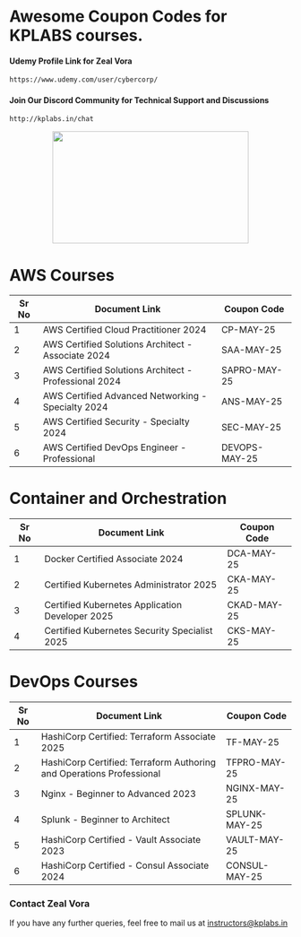 # Awesome Coupon Codes for KPLABS courses.

#### Udemy Profile Link for Zeal Vora

```sh
https://www.udemy.com/user/cybercorp/
```
#### Join Our Discord Community for Technical Support and Discussions

```sh
http://kplabs.in/chat
```
<p align="center">
  <img width="350" height="200" src="https://i.ibb.co/b3jFkkk/discord-terraform.png">
</p>


# AWS Courses 

| Sr No | Document Link | Coupon Code |
| ------ | ------ | ------ |
| 1 |AWS Certified Cloud Practitioner 2024 | CP-MAY-25 | 
| 2 |AWS Certified Solutions Architect - Associate  2024| SAA-MAY-25 |
| 3 |AWS Certified Solutions Architect - Professional 2024 | SAPRO-MAY-25 |
| 4 |AWS Certified Advanced Networking - Specialty 2024 | ANS-MAY-25 |
| 5 |AWS Certified Security - Specialty 2024 | SEC-MAY-25 |
| 6 |AWS Certified DevOps Engineer - Professional | DEVOPS-MAY-25 |

# Container and Orchestration

| Sr No | Document Link | Coupon Code |
| ------ | ------ | ------ |
| 1 | Docker Certified Associate 2024 | DCA-MAY-25 | 
| 2 | Certified Kubernetes Administrator 2025 | CKA-MAY-25 | 
| 3 | Certified Kubernetes Application Developer 2025 | CKAD-MAY-25 | 
| 4 | Certified Kubernetes Security Specialist 2025 | CKS-MAY-25 | 

# DevOps Courses

| Sr No | Document Link | Coupon Code |
| ------ | ------ | ------ |
| 1 | HashiCorp Certified: Terraform Associate 2025 | TF-MAY-25 | 
| 2 | HashiCorp Certified: Terraform Authoring and Operations Professional  | TFPRO-MAY-25 | 
| 3 | Nginx - Beginner to Advanced 2023 | NGINX-MAY-25 | 
| 4 | Splunk - Beginner to Architect | SPLUNK-MAY-25 | 
| 5 | HashiCorp Certified - Vault Associate 2023 | VAULT-MAY-25 | 
| 6 | HashiCorp Certified - Consul Associate 2024 | CONSUL-MAY-25	 | 




### Contact Zeal Vora
If you have any further queries, feel free to mail us at instructors@kplabs.in
